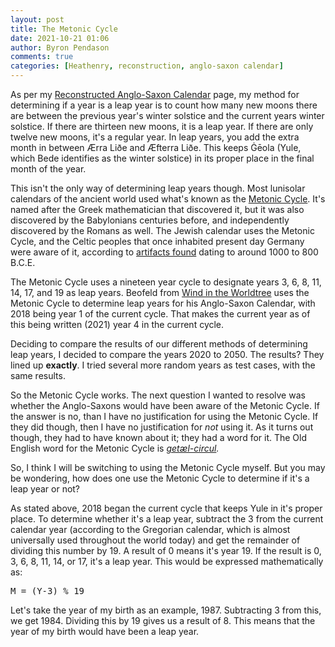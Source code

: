 ```yaml
---
layout: post
title: The Metonic Cycle
date: 2021-10-21 01:06
author: Byron Pendason
comments: true
categories: [Heathenry, reconstruction, anglo-saxon calendar]
---
```

<!-- wp:paragraph -->
<p>As per my <a href="/the-anglo-saxon-calendar/">Reconstructed Anglo-Saxon Calendar</a> page, my method for determining if a year is a leap year is to count how many new moons there are between the previous year's winter solstice and the current years winter solstice. If there are thirteen new moons, it is a leap year. If there are only twelve new moons, it's a regular year. In leap years, you add the extra month in between Ærra Liðe and Æfterra Liðe. This keeps Ġēola (Yule, which Bede identifies as the winter solstice) in its proper place in the final month of the year.</p>
<!-- /wp:paragraph -->

<!-- wp:paragraph -->
<p>This isn't the only way of determining leap years though. Most lunisolar calendars of the ancient world used what's known as the <a rel="noreferrer noopener" href="https://en.wikipedia.org/wiki/Metonic_cycle" target="_blank">Metonic Cycle</a>. It's named after the Greek mathematician that discovered it, but it was also discovered by the Babylonians centuries before, and independently discovered by the Romans as well. The Jewish calendar uses the Metonic Cycle, and the Celtic peoples that once inhabited present day Germany were aware of it, according to <a href="https://en.wikipedia.org/wiki/Berlin_Gold_Hat">artifacts found</a> dating to around 1000 to 800 B.C.E. </p>
<!-- /wp:paragraph -->

<!-- wp:paragraph -->
<p>The Metonic Cycle uses a nineteen year cycle to designate years 3, 6, 8, 11, 14, 17, and 19 as leap years. Beofeld from <a rel="noreferrer noopener" href="https://windintheworldtrees.com/" target="_blank">Wind in the Worldtree</a> uses  the Metonic Cycle to determine leap years for his Anglo-Saxon Calendar, with 2018 being year 1 of the current cycle. That makes the current year as of this being written (2021) year 4 in the current cycle. </p>
<!-- /wp:paragraph -->

<!-- wp:paragraph -->
<p>Deciding to compare the results of our different methods of determining leap years, I decided to compare the years 2020 to 2050. The results? They lined up <strong>exactly</strong>. I tried several more random years as test cases, with the same results.</p>
<!-- /wp:paragraph -->

<!-- wp:paragraph -->
<p>So the Metonic Cycle works. The next question I wanted to resolve was whether the Anglo-Saxons would have been aware of the Metonic Cycle. If the answer is no, than I have no justification for using the Metonic Cycle. If they did though, then I have no justification for <em>not</em> using it. As it turns out though, they had to have known about it; they had a word for it. The Old English word for the Metonic Cycle is <a href="https://bosworthtoller.com/49989"><em>getæl-circul</em></a><em>.</em></p>
<!-- /wp:paragraph -->

<!-- wp:paragraph -->
<p>So, I think I will be switching to using the Metonic Cycle myself. But you may be wondering, how does one use the Metonic Cycle to determine if it's a leap year or not?</p>
<!-- /wp:paragraph -->

<!-- wp:paragraph -->
<p>As stated above, 2018 began the current cycle that keeps Yule in it's proper place. To determine whether it's a leap year, subtract the 3 from the current calendar year (according to the Gregorian calendar, which is almost universally used throughout the world today) and get the remainder of dividing this number by 19. A result of 0 means it's year 19. If the result is 0, 3, 6, 8, 11, 14, or 17, it's a leap year. This would be expressed mathematically as:</p>
<!-- /wp:paragraph -->

<!-- wp:preformatted -->
<pre class="wp-block-preformatted">M = (Y-3) % 19</pre>
<!-- /wp:preformatted -->

<!-- wp:paragraph -->
<p>Let's take the year of my birth as an example, 1987. Subtracting 3 from this, we get 1984. Dividing this by 19 gives us a result of 8. This means that the year of my birth would have been a leap year.</p>
<!-- /wp:paragraph -->
